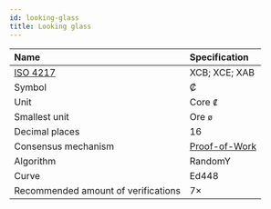 ```yaml
---
id: looking-glass
title: Looking glass
---
```


| Name | Specification |
| :--- | :--- |
| [ISO 4217](https://en.wikipedia.org/wiki/ISO_4217) | XCB; XCE; XAB |
| Symbol | ₡ |
| Unit | Core `₡` |
| Smallest unit | Ore `ø` |
| Decimal places | 16 |
| Consensus mechanism | [Proof-of-Work](https://en.wikipedia.org/wiki/Proof-of-work_system) |
| Algorithm | RandomY |
| Curve | Ed448 |
| Recommended amount of verifications | 7× |
